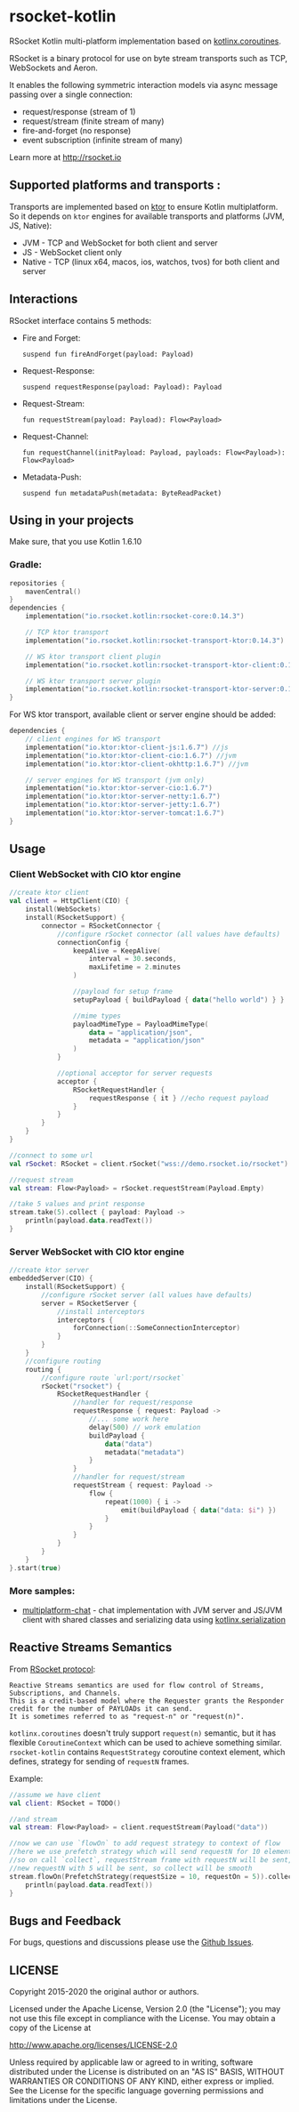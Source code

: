 # rsocket-kotlin

RSocket Kotlin multi-platform implementation based on [kotlinx.coroutines](https://github.com/Kotlin/kotlinx.coroutines).

RSocket is a binary protocol for use on byte stream transports such as TCP, WebSockets and Aeron.

It enables the following symmetric interaction models via async message passing over a single connection:

- request/response (stream of 1)
- request/stream (finite stream of many)
- fire-and-forget (no response)
- event subscription (infinite stream of many)

Learn more at http://rsocket.io

## Supported platforms and transports :

Transports are implemented based on [ktor](https://github.com/ktorio/ktor) to ensure Kotlin multiplatform. So it depends on `ktor` engines
for available transports and platforms (JVM, JS, Native):

* JVM - TCP and WebSocket for both client and server
* JS - WebSocket client only
* Native - TCP (linux x64, macos, ios, watchos, tvos) for both client and server

## Interactions

RSocket interface contains 5 methods:

* Fire and Forget:

  `suspend fun fireAndForget(payload: Payload)`
* Request-Response:

  `suspend requestResponse(payload: Payload): Payload`
* Request-Stream:

  `fun requestStream(payload: Payload): Flow<Payload>`
* Request-Channel:

  `fun requestChannel(initPayload: Payload, payloads: Flow<Payload>): Flow<Payload>`
* Metadata-Push:

  `suspend fun metadataPush(metadata: ByteReadPacket)`

## Using in your projects

Make sure, that you use Kotlin 1.6.10

### Gradle:

```kotlin
repositories {
    mavenCentral()
}
dependencies {
    implementation("io.rsocket.kotlin:rsocket-core:0.14.3")

    // TCP ktor transport
    implementation("io.rsocket.kotlin:rsocket-transport-ktor:0.14.3")

    // WS ktor transport client plugin
    implementation("io.rsocket.kotlin:rsocket-transport-ktor-client:0.14.3")

    // WS ktor transport server plugin
    implementation("io.rsocket.kotlin:rsocket-transport-ktor-server:0.14.3")
}
```

For WS ktor transport, available client or server engine should be added:

```kotlin
dependencies {
    // client engines for WS transport
    implementation("io.ktor:ktor-client-js:1.6.7") //js
    implementation("io.ktor:ktor-client-cio:1.6.7") //jvm
    implementation("io.ktor:ktor-client-okhttp:1.6.7") //jvm

    // server engines for WS transport (jvm only)
    implementation("io.ktor:ktor-server-cio:1.6.7")
    implementation("io.ktor:ktor-server-netty:1.6.7")
    implementation("io.ktor:ktor-server-jetty:1.6.7")
    implementation("io.ktor:ktor-server-tomcat:1.6.7")
}
```

## Usage

### Client WebSocket with CIO ktor engine

```kotlin
//create ktor client
val client = HttpClient(CIO) {
    install(WebSockets)
    install(RSocketSupport) {
        connector = RSocketConnector {
            //configure rSocket connector (all values have defaults)
            connectionConfig {
                keepAlive = KeepAlive(
                    interval = 30.seconds,
                    maxLifetime = 2.minutes
                )

                //payload for setup frame
                setupPayload { buildPayload { data("hello world") } }

                //mime types
                payloadMimeType = PayloadMimeType(
                    data = "application/json",
                    metadata = "application/json"
                )
            }

            //optional acceptor for server requests
            acceptor {
                RSocketRequestHandler {
                    requestResponse { it } //echo request payload
                }
            }
        }
    }
}

//connect to some url
val rSocket: RSocket = client.rSocket("wss://demo.rsocket.io/rsocket")

//request stream
val stream: Flow<Payload> = rSocket.requestStream(Payload.Empty)

//take 5 values and print response
stream.take(5).collect { payload: Payload ->
    println(payload.data.readText())
}
```

### Server WebSocket with CIO ktor engine

```kotlin
//create ktor server
embeddedServer(CIO) {
    install(RSocketSupport) {
        //configure rSocket server (all values have defaults)
        server = RSocketServer {
            //install interceptors
            interceptors {
                forConnection(::SomeConnectionInterceptor)
            }
        }
    }
    //configure routing
    routing {
        //configure route `url:port/rsocket`
        rSocket("rsocket") {
            RSocketRequestHandler {
                //handler for request/response
                requestResponse { request: Payload ->
                    //... some work here
                    delay(500) // work emulation
                    buildPayload {
                        data("data")
                        metadata("metadata")
                    }
                }
                //handler for request/stream      
                requestStream { request: Payload ->
                    flow {
                        repeat(1000) { i ->
                            emit(buildPayload { data("data: $i") })
                        }
                    }
                }
            }
        }
    }
}.start(true)
```

### More samples:

- [multiplatform-chat](samples/chat) - chat implementation with JVM server and JS/JVM client with shared classes and
  serializing data using [kotlinx.serialization](https://github.com/Kotlin/kotlinx.serialization)

## Reactive Streams Semantics

From [RSocket protocol](https://github.com/rsocket/rsocket/blob/master/Protocol.md#reactive-streams-semantics):

    Reactive Streams semantics are used for flow control of Streams, Subscriptions, and Channels. 
    This is a credit-based model where the Requester grants the Responder credit for the number of PAYLOADs it can send. 
    It is sometimes referred to as "request-n" or "request(n)".

`kotlinx.coroutines` doesn't truly support `request(n)` semantic, but it has flexible `CoroutineContext`
which can be used to achieve something similar. `rsocket-kotlin` contains `RequestStrategy` coroutine context element, which defines,
strategy for sending of `requestN` frames.

Example:

```kotlin
//assume we have client
val client: RSocket = TODO()

//and stream
val stream: Flow<Payload> = client.requestStream(Payload("data"))

//now we can use `flowOn` to add request strategy to context of flow
//here we use prefetch strategy which will send requestN for 10 elements, when, there is 5 elements left to collect
//so on call `collect`, requestStream frame with requestN will be sent, and then, after 5 elements will be collected
//new requestN with 5 will be sent, so collect will be smooth 
stream.flowOn(PrefetchStrategy(requestSize = 10, requestOn = 5)).collect { payload: Payload ->
    println(payload.data.readText())
}
```

## Bugs and Feedback

For bugs, questions and discussions please use the [Github Issues](https://github.com/rsocket/rsocket-kotlin/issues).

## LICENSE

Copyright 2015-2020 the original author or authors.

Licensed under the Apache License, Version 2.0 (the "License");
you may not use this file except in compliance with the License.
You may obtain a copy of the License at

http://www.apache.org/licenses/LICENSE-2.0

Unless required by applicable law or agreed to in writing, software
distributed under the License is distributed on an "AS IS" BASIS,
WITHOUT WARRANTIES OR CONDITIONS OF ANY KIND, either express or implied.
See the License for the specific language governing permissions and
limitations under the License.
